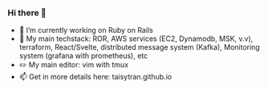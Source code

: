 ### Hi there 👋

- 🔭 I’m currently working on Ruby on Rails
- :blue_book: My main techstack: ROR, AWS services (EC2, Dynamodb, MSK, v.v), terraform, React/Svelte, distributed message system (Kafka), Monitoring system (grafana with prometheus), etc
- :pencil2: My main editor: vim with tmux
- 📫 Get in more details here: taisytran.github.io
